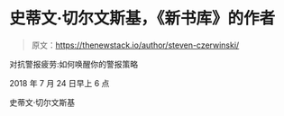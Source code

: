 # 史蒂文·切尔文斯基，《新书库》的作者

> 原文：<https://thenewstack.io/author/steven-czerwinski/>

对抗警报疲劳:如何唤醒你的警报策略

2018 年 7 月 24 日早上 6 点

史蒂文·切尔文斯基